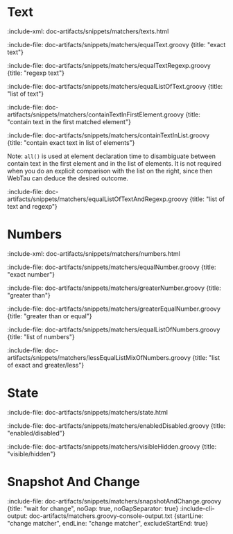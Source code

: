 # Text

:include-xml: doc-artifacts/snippets/matchers/texts.html 

:include-file: doc-artifacts/snippets/matchers/equalText.groovy {title: "exact text"}

:include-file: doc-artifacts/snippets/matchers/equalTextRegexp.groovy {title: "regexp text"}

:include-file: doc-artifacts/snippets/matchers/equalListOfText.groovy {title: "list of text"}

:include-file: doc-artifacts/snippets/matchers/containTextInFirstElement.groovy {title: "contain text in the first matched element"}

:include-file: doc-artifacts/snippets/matchers/containTextInList.groovy {title: "contain exact text in list of elements"}

Note: `all()` is used at element declaration time to disambiguate between contain text in the first element and in the list of elements.
It is not required when you do an explicit comparison with the list on the right, since then WebTau can deduce the desired outcome.

:include-file: doc-artifacts/snippets/matchers/equalListOfTextAndRegexp.groovy {title: "list of text and regexp"}

# Numbers

:include-xml: doc-artifacts/snippets/matchers/numbers.html

:include-file: doc-artifacts/snippets/matchers/equalNumber.groovy {title: "exact number"}

:include-file: doc-artifacts/snippets/matchers/greaterNumber.groovy {title: "greater than"}

:include-file: doc-artifacts/snippets/matchers/greaterEqualNumber.groovy {title: "greater than or equal"}

:include-file: doc-artifacts/snippets/matchers/equalListOfNumbers.groovy {title: "list of numbers"}

:include-file: doc-artifacts/snippets/matchers/lessEqualListMixOfNumbers.groovy {title: "list of exact and greater/less"}

# State

:include-file: doc-artifacts/snippets/matchers/state.html 

:include-file: doc-artifacts/snippets/matchers/enabledDisabled.groovy {title: "enabled/disabled"}

:include-file: doc-artifacts/snippets/matchers/visibleHidden.groovy {title: "visible/hidden"}

# Snapshot And Change

:include-file: doc-artifacts/snippets/matchers/snapshotAndChange.groovy {title: "wait for change", noGap: true, noGapSeparator: true}
:include-cli-output: doc-artifacts/matchers.groovy-console-output.txt {startLine: "change matcher", endLine: "change matcher", excludeStartEnd: true}


